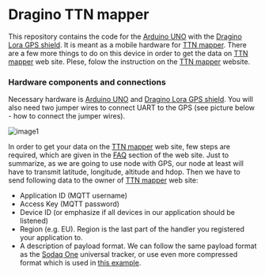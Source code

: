 # Dragino TTN mapper

This repository contains the code for the [Arduino UNO](https://store.arduino.cc/usa/arduino-uno-rev3) with the [Dragino Lora GPS shield](http://wiki.dragino.com/index.php?title=Lora/GPS_Shield). It is meant as a mobile hardware for [TTN mapper](https://ttnmapper.org/).
There are a few more things to do on this device in order to get the data on [TTN mapper](https://ttnmapper.org/) web site. Plese, folow the instruction on the [TTN mapper](https://ttnmapper.org/faq.php) website.

### Hardware components and connections
Necessary hardware is [Arduino UNO](https://store.arduino.cc/usa/arduino-uno-rev3) and [Dragino Lora GPS shield](http://wiki.dragino.com/index.php?title=Lora/GPS_Shield). You will also need two jumper wires to connect UART to the GPS (see picture below - how to connect the jumper wires).

![image1](https://github.com/VojislavM/draguino-ttn-mapper/blob/master/pics/GPS_Shield_with_Lora_BEE.jpg)

In order to get your data on the [TTN mapper](https://ttnmapper.org/) web site, few steps are required, which are given in the [FAQ](https://ttnmapper.org/faq.php) section of the web site. Just to summarize, as we are going to use node with GPS, our node at least will have to transmit latitude, longitude, altitude and hdop. 
Then we have to send following data to the owner of [TTN mapper](https://ttnmapper.org/) web site:
* Application ID (MQTT username)
* Access Key (MQTT password)
* Device ID (or emphasize if all devices in our application should be listened)
* Region (e.g. EU). Region is the last part of the handler you registered your application to.
* A description of payload format. We can follow the same payload format as the [Sodaq One](https://github.com/SodaqMoja/SodaqOne-UniversalTracker) universal tracker, or use even more compressed format which is used in [this example](https://github.com/jpmeijers/RN2483-Arduino-Library/blob/master/examples/SodaqOne-TTN-Mapper-binary/SodaqOne-TTN-Mapper-binary.ino).
